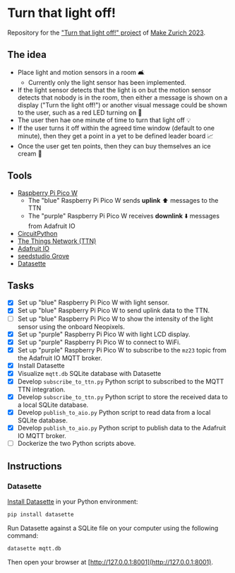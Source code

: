 # Turn that light off!

Repository for the ["Turn that light off!" project](https://now.makezurich.ch/project/90)
of [Make Zurich 2023](https://makezurich.ch/).

## The idea

* Place light and motion sensors in a room 🛋️
  * Currently only the light sensor has been implemented.
* If the light sensor detects that the light is on but the motion sensor detects that nobody is in the room, then either a message is shown on a display ("Turn the light off!") or another visual message could be shown to the user, such as a red LED turning on 🚨
* The user then hae one minute of time to turn that light off 💡
* If the user turns it off within the agreed time window (default to one minute), then they get a point in a yet to be defined leader board 📈
* Once the user get ten points, then they can buy themselves an ice cream 🍦

## Tools

* [Raspberry Pi Pico W](https://www.raspberrypi.com/documentation/microcontrollers/raspberry-pi-pico.html)
  * The "blue" Raspberry Pi Pico W sends **uplink** ⬆️ messages to the TTN
  * The "purple" Raspberry Pi Pico W receives **downlink** ⬇️ messages from Adafruit IO
* [CircuitPython](https://circuitpython.org/)
* [The Things Network (TTN)](https://www.thethingsnetwork.org/)
* [Adafruit IO](https://io.adafruit.com/)
* [seedstudio Grove](https://wiki.seeedstudio.com/Grove_System/)
* [Datasette](https://datasette.io/)

## Tasks

* [x] Set up "blue" Raspberry Pi Pico W with light sensor.
* [x] Set up "blue" Raspberry Pi Pico W to send uplink data to the TTN.
* [ ] Set up "blue" Raspberry Pi Pico W to show the intensity of the light sensor using the onboard Neopixels.
* [x] Set up "purple" Raspberry Pi Pico W with light LCD display.
* [x] Set up "purple" Raspberry Pi Pico W to connect to WiFi.
* [x] Set up "purple" Raspberry Pi Pico W to subscribe to the `mz23` topic from the Adafruit IO MQTT broker.
* [x] Install Datasette
* [x] Visualize `mqtt.db` SQLite database with Datasette
* [x] Develop `subscribe_to_ttn.py` Python script to subscribed to the MQTT TTN integration.
* [x] Develop `subscribe_to_ttn.py` Python script to store the received data to a local SQLite database.
* [x] Develop `publish_to_aio.py` Python script to read data from a local SQLite database.
* [x] Develop `publish_to_aio.py` Python script to publish data to the Adafruit IO MQTT broker.
* [ ] Dockerize the two Python scripts above.

## Instructions

### Datasette

[Install Datasette](https://docs.datasette.io/en/stable/getting_started.html#using-datasette-on-your-own-computer) in your Python environment:

```bash
pip install datasette
```

Run Datasette against a SQLite file on your computer using the following command:

```bash
datasette mqtt.db
```

Then open your browser at [http://127.0.0.1:8001](http://127.0.0.1:8001).
